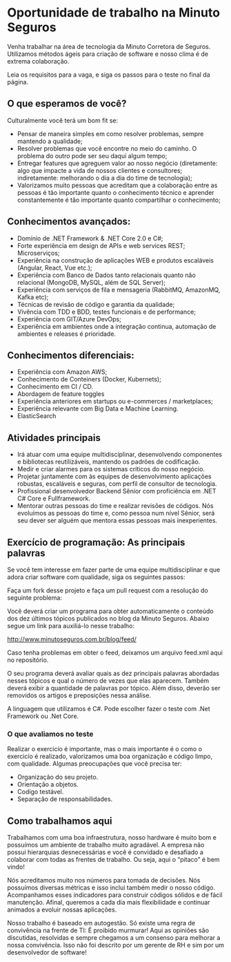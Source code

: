 # Oportunidade de trabalho na Minuto Seguros

Venha trabalhar na área de tecnologia da Minuto Corretora de Seguros. Utilizamos métodos ágeis para criação de software e nosso clima é de extrema colaboração. 

Leia os requisitos para a vaga, e siga os passos para o teste no final da página.

## O que esperamos de você?
Culturalmente você terá um bom fit se:

+ Pensar de maneira simples em como resolver problemas, sempre mantendo a qualidade;
+ Resolver problemas que você encontre no meio do caminho. O problema do outro pode ser seu daqui algum tempo;
+ Entregar features que agreguem valor ao nosso negócio (diretamente: algo que impacte a vida de nossos clientes e consultores; indiretamente: melhorando o dia a dia do time de tecnologia);
+ Valorizamos muito pessoas que acreditam que a colaboração entre as pessoas é tão importante quanto o conhecimento técnico e aprender constantemente é tão importante quanto compartilhar o conhecimento;

## Conhecimentos avançados:

+ Domínio de .NET Framework & .NET Core 2.0 e C#;
+ Forte experiência em design de APIs e web services REST; Microserviços;
+ Experiência na construção de aplicações WEB e produtos escaláveis (Angular, React, Vue etc.);
+ Experiência com Banco de Dados tanto relacionais quanto não relacional (MongoDB, MySQL, além de SQL Server);
+ Experiência com serviços de fila e mensageria (RabbitMQ, AmazonMQ, Kafka etc);
+ Técnicas de revisão de código e garantia da qualidade;
+ Vivência com TDD e BDD, testes funcionais e de performance;
+ Experiência com GIT/Azure DevOps;
+ Experiência em ambientes onde a integração continua, automação de ambientes e releases é prioridade.

## Conhecimentos diferenciais:

+ Experiência com Amazon AWS;
+ Conhecimento de Conteiners (Docker, Kubernets);
+ Conhecimento em CI / CD.
+ Abordagem de feature toggles
+ Experiência anteriores em startups ou e-commerces / marketplaces;
+ Experiência relevante com Big Data e Machine Learning.
+ ElasticSearch

## Atividades principais

+ Irá atuar com uma equipe multidisciplinar, desenvolvendo componentes e bibliotecas reutilizáveis, mantendo os padrões de codificação.
+ Medir e criar alarmes para os sistemas críticos do nosso negócio.
+ Projetar juntamente com às equipes de desenvolvimento aplicações robustas, escaláveis e seguras, com perfil de consultor de tecnologia. 
+ Profissional desenvolvedor Backend Sênior com proficiência em .NET C# Core e Fullframework.
+ Mentorar outras pessoas do time e realizar revisões de códigos. Nós evoluímos as pessoas do time e, como pessoa num nível Sênior, será seu dever ser alguém que mentora essas pessoas mais inexperientes.

## Exercício de programação: As principais palavras

Se você tem interesse em fazer parte de uma equipe multidisciplinar e que adora criar software com qualidade, siga os seguintes passos:


Faça um fork desse projeto e faça um pull request com a resolução do seguinte problema:

Você deverá criar um programa para obter automaticamente o conteúdo dos dez últimos tópicos publicados no blog da Minuto Seguros. Abaixo segue um link para auxiliá-lo nesse trabalho:

http://www.minutoseguros.com.br/blog/feed/

Caso tenha problemas em obter o feed, deixamos um arquivo feed.xml aqui no repositório.

O seu programa deverá avaliar quais as dez principais palavras abordadas nesses tópicos e qual o número de vezes que elas aparecem. Também deverá exibir a quantidade de palavras por tópico. Além disso, deverão ser removidos os artigos e preposições nessa análise.

A linguagem que utilizamos é C#. Pode escolher fazer o teste com .Net Framework ou .Net Core.

### O que avaliamos no teste

Realizar o exercicío é importante, mas o mais importante é o como o exercicío é realizado, valorizamos uma boa organização e código limpo, com qualidade. Algumas preocupações que você precisa ter:

+ Organização do seu projeto.
+ Orientação a objetos.
+ Codigo testável.
+ Separação de responsabilidades.

Como trabalhamos aqui
----------

Trabalhamos com uma boa infraestrutura, nosso hardware é muito bom e possuímos um ambiente de trabalho muito agradável. A empresa não possui hierarquias desnecessárias e você é convidado e desafiado a colaborar com todas as frentes de trabalho. Ou seja, aqui o “pitaco” é bem vindo!

Nós acreditamos muito nos números para tomada de decisões. Nós possuímos diversas métricas e isso inclui também medir o nosso código. Acompanhamos esses indicadores para construir códigos sólidos e de fácil manutenção. Afinal, queremos a cada dia mais flexibilidade e continuar animados a evoluir nossas aplicações.

Nosso trabalho é baseado em autogestão. Só existe uma regra de convivência na frente de TI: É proibido murmurar! Aqui as opiniões são discutidas, resolvidas e sempre chegamos a um consenso para melhorar a nossa convivência. Isso não foi descrito por um gerente de RH e sim por um desenvolvedor de software!
